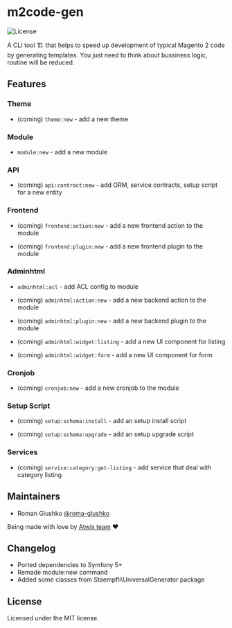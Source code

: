 # m2code-gen 

<img src="https://img.shields.io/badge/license-MIT-blue.svg?style=flat" alt="License">

A CLI tool 🏗 that helps to speed up development of typical Magento 2 code by generating templates. 
You just need to think about bussiness logic, routine will be reduced.

## Features

### Theme

* (coming) `theme:new` - add a new theme 

### Module

* `module:new` - add a new module

### API

* (coming) `api:contract:new` - add ORM, service contracts, setup script for a new entity

### Frontend

* (coming) `frontend:action:new` - add a new frontend action to the module

* (coming) `frontend:plugin:new` - add a new frontend plugin to the module

### Adminhtml

* `adminhtml:acl` - add ACL config to module

* (coming) `adminhtml:action:new` - add a new backend action to the module

* (coming) `adminhtml:plugin:new` - add a new backend plugin to the module

* (coming) `adminhtml:widget:listing` - add a new UI component for listing

* (coming) `adminhtml:widget:form` - add a new UI component for form

### Cronjob

* (coming) `cronjob:new` - add a new cronjob to the module

### Setup Script

* (coming) `setup:schema:install` - add an setup install script

* (coming) `setup:schema:upgrade` - add an setup upgrade script

### Services

* (coming) `service:category:get-listing` - add service that deal with category listing 

## Maintainers

* Roman Glushko [@roma-glushko](https://github.com/roma-glushko) 

Being made with love by [Atwix team](https://www.atwix.com/) ❤️

## Changelog

- Ported dependencies to Symfony 5+
- Remade module:new command
- Added some classes from Staempfli\UniversalGenerator package

## License

Licensed under the MIT license.